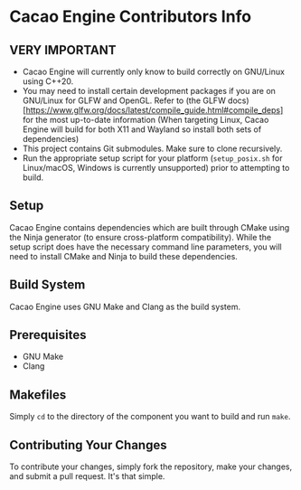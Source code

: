 # Cacao Engine Contributors Info

## VERY IMPORTANT
* Cacao Engine will currently only know to build correctly on GNU/Linux using C++20.
* You may need to install certain development packages if you are on GNU/Linux for GLFW and OpenGL. Refer to (the GLFW docs)[https://www.glfw.org/docs/latest/compile_guide.html#compile_deps] for the most up-to-date information (When targeting Linux, Cacao Engine will build for both X11 and Wayland so install both sets of dependencies)
* This project contains Git submodules. Make sure to clone recursively.
* Run the appropriate setup script for your platform (`setup_posix.sh` for Linux/macOS, Windows is currently unsupported) prior to attempting to build.

## Setup
Cacao Engine contains dependencies which are built through CMake using the Ninja generator (to ensure cross-platform compatibility). While the setup script does have the necessary command line parameters, you will need to install CMake and Ninja to build these dependencies.

## Build System
Cacao Engine uses GNU Make and Clang as the build system.

## Prerequisites
* GNU Make
* Clang

## Makefiles
Simply `cd` to the directory of the component you want to build and run `make`.

## Contributing Your Changes
To contribute your changes, simply fork the repository, make your changes, and submit a pull request. It's that simple.